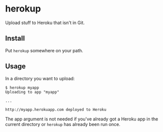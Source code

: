 herokup
=======

Upload stuff to Heroku that isn't in Git.

Install
-------

Put ``herokup`` somewhere on your path.

Usage
-----

In a directory you want to upload:

    $ herokup myapp
    Uploading to app "myapp"

    ...

    http://myapp.herokuapp.com deployed to Heroku

The app argument is not needed if you've already got a Heroku app in the current directory or ``herokup`` has already been run once.


